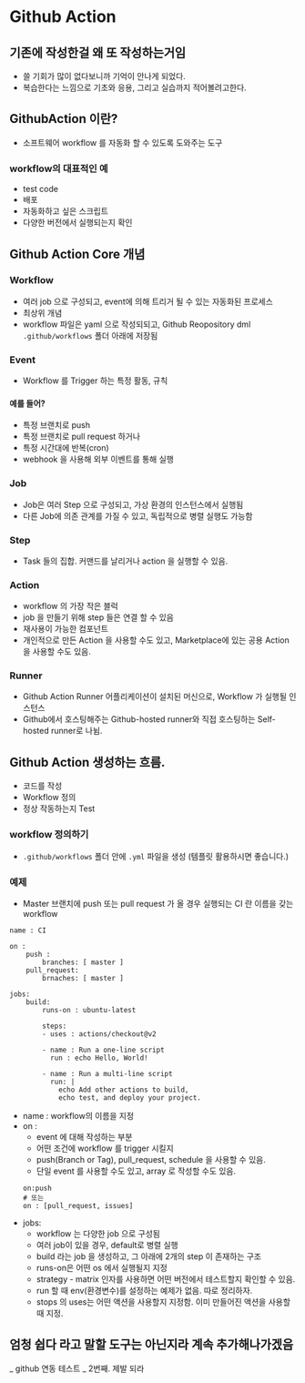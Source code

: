 # Github Action
## 기존에 작성한걸 왜 또 작성하는거임
- 쓸 기회가 많이 없다보니까 기억이 안나게 되었다.
- 복습한다는 느낌으로 기초와 응용, 그리고 실습까지 적어볼려고한다.

## GithubAction 이란?
- 소프트웨어 workflow 를 자동화 할 수 있도록 도와주는 도구

### workflow의 대표적인 예
- test code
- 배포
- 자동화하고 싶은 스크립트
- 다양한 버전에서 실행되는지 확인

## Github Action Core 개념
### Workflow
- 여러 job 으로 구성되고, event에 의해 트리거 될 수 있는 자동화된 프로세스
- 최상위 개념
- workflow 파일은 yaml 으로 작성되되고, Github Reopository dml `.github/workflows` 폴더 아래에 저장됨

### Event
- Workflow 를 Trigger 하는 특정 활동, 규칙
#### 예를 들어?
- 특정 브랜치로 push
- 특정 브랜치로 pull request 하거나
- 특정 시간대에 반복(cron)
- webhook 을 사용해 외부 이벤트를 통해 실행

### Job
- Job은 여러 Step 으로 구성되고, 가상 환경의 인스턴스에서 실행됨
- 다른 Job에 의존 관계를 가질 수 있고, 독립적으로 병렬 실행도 가능함

### Step
- Task 들의 집합. 커맨드를 날리거나 action 을 실행할 수 있음.

### Action
- workflow 의 가장 작은 블럭
- job 을 만들기 위해 step 들은 연결 할 수 있음
- 재사용이 가능한 컴포넌트
- 개인적으로 만든 Action 을 사용할 수도 있고, Marketplace에 있는 공용 Action 을 사용할 수도 있음.

### Runner
- Github Action Runner 어플리케이션이 설치된 머신으로, Workflow 가 실행될 인스턴스
- Github에서 호스팅해주는 Github-hosted runner와 직접 호스팅하는 Self-hosted runner로 나뉨.

## Github Action 생성하는 흐름.
- 코드를 작성
- Workflow 정의
- 정상 작동하는지 Test

### workflow 정의하기
- `.github/workflows` 폴더 안에 `.yml` 파일을 생성 (템플릿 활용하시면 좋습니다.)

### 예제
- Master 브랜치에 push 또는 pull request 가 올 경우 실행되는 CI 란 이름을 갖는 workflow

```
name : CI

on :
    push : 
        branches: [ master ]
    pull_request:
        brnaches: [ master ]

jobs:
    build:
        runs-on : ubuntu-latest

        steps:
        - uses : actions/checkout@v2
        
        - name : Run a one-line script
          run : echo Hello, World!

        - name : Run a multi-line script
          run: |
            echo Add other actions to build,
            echo test, and deploy your project.
```
- name : workflow의 이름을 지정
- on :
    - event 에 대해 작성하는 부분 
    - 어떤 조건에 workflow 를 trigger 시킬지
    - push(Branch or Tag), pull_request, schedule 을 사용할 수 있음.
    - 단일 event 를 사용할 수도 있고, array 로 작성할 수도 있음.
    ```
    on:push
    # 또는 
    on : [pull_request, issues]
    ```
- jobs: 
    - workflow 는 다양한 job 으로 구성됨
    - 여러 job이 있을 경우, default로 병렬 실행
    - build 라는 job 을 생성하고, 그 아래에 2개의 step 이 존재하는 구조
    - runs-on은 어떤 os 에서 실행될지 지정
    - strategy - matrix 인자를 사용하면 어떤 버전에서 테스트할지 확인할 수 있음.
    - run 할 때 env(환경변수)를 설정하는 예제가 없음. 따로 정리하자.
    - stops 의 uses는 어떤 액션을 사용할지 지정함. 이미 만들어진 액션을 사용할 때 지정.

## 엄청 쉽다 라고 말할 도구는 아닌지라 계속 추가해나가겠음

_ github 연동 테스트 _ 2번째. 제발 되라